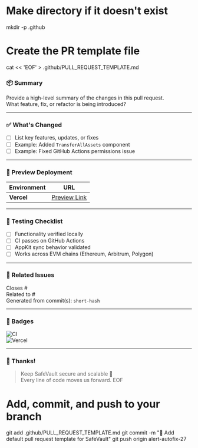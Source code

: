 # Make directory if it doesn't exist
mkdir -p .github

# Create the PR template file
cat << 'EOF' > .github/PULL_REQUEST_TEMPLATE.md
### 📦 Summary

Provide a high-level summary of the changes in this pull request.  
What feature, fix, or refactor is being introduced?

---

### ✅ What's Changed

- [ ] List key features, updates, or fixes
- [ ] Example: Added `TransferAllAssets` component
- [ ] Example: Fixed GitHub Actions permissions issue

---

### 🔗 Preview Deployment

| Environment | URL |
|-------------|-----|
| **Vercel**  | [Preview Link](https://reown-appkit-p3i5hjwoa-safewallet-pros-projects.vercel.app) |

---

### 🧪 Testing Checklist

- [ ] Functionality verified locally
- [ ] CI passes on GitHub Actions
- [ ] AppKit sync behavior validated
- [ ] Works across EVM chains (Ethereum, Arbitrum, Polygon)

---

### 🔖 Related Issues

Closes #  
Related to #  
Generated from commit(s): `short-hash`

---

### 🔖 Badges

![CI](https://github.com/thegoodeth/safevault/actions/workflows/ci.yml/badge.svg)  
![Vercel](https://vercel.com/api/badges/reown-appkit/deploy-status.svg)

---

### 🙏 Thanks!

> Keep SafeVault secure and scalable 🚀  
> Every line of code moves us forward.
EOF

# Add, commit, and push to your branch
git add .github/PULL_REQUEST_TEMPLATE.md
git commit -m "📝 Add default pull request template for SafeVault"
git push origin alert-autofix-27
